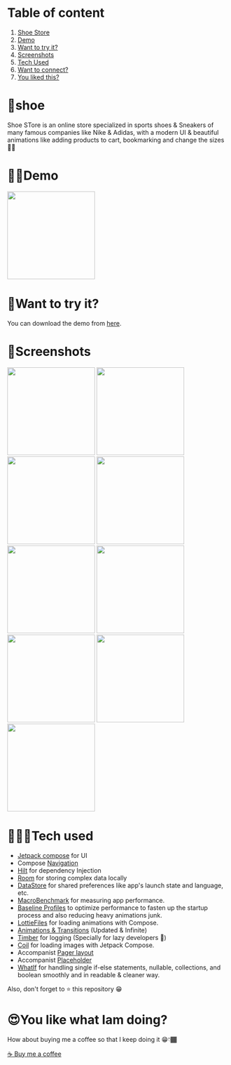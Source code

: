 # Table of content
1. [Shoe Store](#shoe)
2. [Demo](#demo)
3. [Want to try it?](#want-to-try-it)
4. [Screenshots](#screenshots)
5. [Tech Used](#tech-used)
6. [Want to connect?](#do-you-want-more)
7. [You liked this?](#you-like-what-iam-doing)


# 👟shoe

Shoe STore is an online store specialized in sports shoes & Sneakers of many famous companies like Nike & Adidas, with a modern UI & beautiful animations like adding products to cart, bookmarking and change the sizes 🤩🔥


# 🤳🏾Demo

<img src="https://github.com/mustfaibra/RoFFu/blob/master/app/demo/ruffo_demo.gif" width="200">


# 🧐Want to try it?

You can download the demo from [here](https://github.com/santoshnet/shoe-store-android/blob/master/app/release/roffu.apk).


# 📸Screenshots

<img src="https://github.com/mustfaibra/RoFFu/blob/master/app/screenshots/splash.jpg" width="200">
<img src="https://github.com/mustfaibra/RoFFu/blob/master/app/screenshots/landing.jpg" width="200">
<img src="https://github.com/mustfaibra/RoFFu/blob/master/app/screenshots/home.jpg" width="200">
<img src="https://github.com/mustfaibra/RoFFu/blob/master/app/screenshots/details.jpg" width="200">
<img src="https://github.com/mustfaibra/RoFFu/blob/master/app/screenshots/cart.jpg" width="200">
<img src="https://github.com/mustfaibra/RoFFu/blob/master/app/screenshots/login.jpg" width="200">
<img src="https://github.com/mustfaibra/RoFFu/blob/master/app/screenshots/checkout.jpg" width="200">
<img src="https://github.com/mustfaibra/RoFFu/blob/master/app/screenshots/profile.jpg" width="200">
<img src="https://github.com/mustfaibra/RoFFu/blob/master/app/screenshots/history.jpg" width="200">


# 🧑🏾‍💻Tech used

* [Jetpack compose](https://developer.android.com/jetpack/compose) for UI
* Compose [Navigation](https://developer.android.com/jetpack/compose/navigation)
* [Hilt](https://developer.android.com/training/dependency-injection/hilt-jetpack) for dependency Injection
* [Room](https://developer.android.com/training/data-storage/room) for storing complex data locally
* [DataStore](https://developer.android.com/topic/libraries/architecture/datastore) for shared preferences like app's launch state and language, etc.
* [MacroBenchmark](https://developer.android.com/topic/performance/benchmarking/macrobenchmark-overview) for measuring app performance.
* [Baseline Profiles](https://developer.android.com/topic/performance/baselineprofiles) to optimize performance to fasten up the startup process and also reducing heavy animations junk.
* [LottieFiles](https://github.com/airbnb/lottie/blob/master/android-compose.md) for loading animations with Compose.
* [Animations & Transitions](https://developer.android.com/jetpack/compose/animation) (Updated & Infinite)
* [Timber](https://github.com/JakeWharton/timber) for logging (Specially for lazy developers 🤣)
* [Coil](https://coil-kt.github.io/coil/compose/) for loading images with Jetpack Compose.
* Accompanist [Pager layout](https://google.github.io/accompanist/pager/)
* Accompanist [Placeholder](https://google.github.io/accompanist/placeholder/)
* [WhatIf](https://github.com/skydoves/WhatIf) for handling single if-else statements, nullable, collections, and boolean smoothly and in readable & cleaner way.


Also, don't forget to ⭐ this repository 😁


# 😍You like what Iam doing?

How about buying me a coffee so that I keep doing it 😁👇🏾

[☕ Buy me a coffee](https://www.buymeacoffee.com/mustfaibra)
